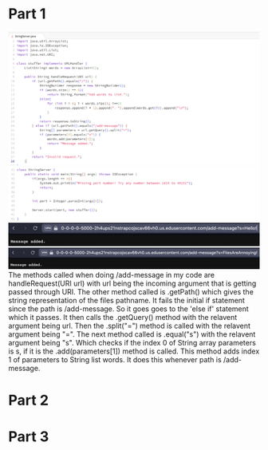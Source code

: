 # Part 1
![Image](stringservercode1.png)
![Image](stringservercode2.png)
![Image](addmessage1.png)  
![Image](addmessage2.png)  
The methods called when doing /add-message in my code are handleRequest(URI url) with url being the incoming argument that is getting passed through URI. The other method called is .getPath() which gives the string representation of the files pathname. It fails the initial if statement since the path is /add-message. So it goes goes to the 'else if' statement which it passes. It then calls the .getQuery() method with the relavent argument being url. Then the .split("=") method is called with the relavent argument being "=". The next method called is .equal("s") with the relavent argument being "s". Which checks if the index 0 of String array parameters is s, if it is the .add(parameters[1]) method is called. This method adds index 1 of parameters to String list words. It does this whenever path is /add-message. 

# Part 2  

# Part 3
